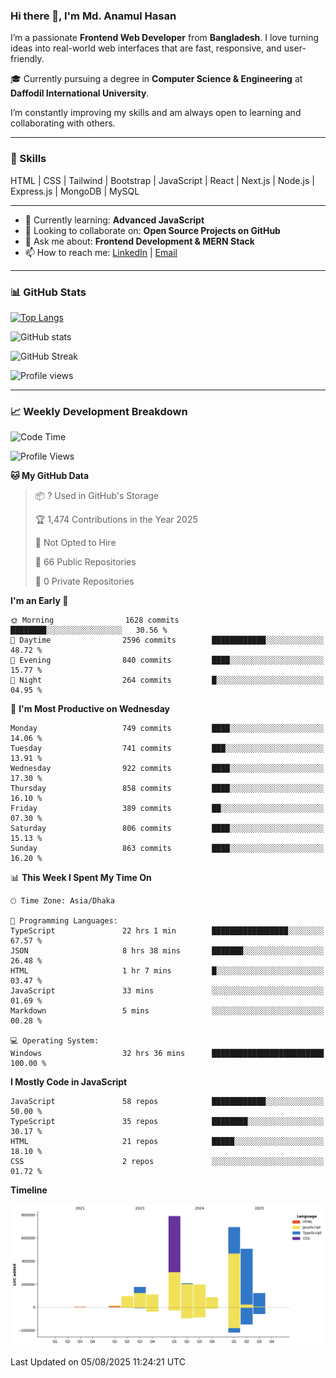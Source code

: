 ### Hi there 👋, I'm Md. Anamul Hasan

I’m a passionate **Frontend Web Developer** from **Bangladesh**. I love turning ideas into real-world web interfaces that are fast, responsive, and user-friendly.

🎓 Currently pursuing a degree in **Computer Science & Engineering** at **Daffodil International University**.

I’m constantly improving my skills and am always open to learning and collaborating with others.

---

### 🚀 Skills
HTML | CSS | Tailwind | Bootstrap | JavaScript | React | Next.js | Node.js | Express.js | MongoDB | MySQL 

---

- 🌱 Currently learning: **Advanced JavaScript**
- 👯 Looking to collaborate on: **Open Source Projects on GitHub**
- 💬 Ask me about: **Frontend Development & MERN Stack**
- 📫 How to reach me: [LinkedIn](https://www.linkedin.com/in/mdanamulhasan201) | [Email](mailto:anamulhasan3625@gmail.com)

---

### 📊 GitHub Stats

[![Top Langs](https://github-readme-stats.vercel.app/api/top-langs/?username=mdanamulhasan201&layout=compact)](https://github.com/anuraghazra/github-readme-stats)

![GitHub stats](https://github-readme-stats.vercel.app/api?username=mdanamulhasan201&show_icons=true&count_private=true&theme=tokyonight)

![GitHub Streak](https://streak-stats.demolab.com?user=mdanamulhasan201&theme=tokyonight)

![Profile views](https://gpvc.arturio.dev/mdanamulhasan201)

---

### 📈 Weekly Development Breakdown

<!--START_SECTION:waka-->
![Code Time](http://img.shields.io/badge/Code%20Time-525%20hrs%2041%20mins-blue)

![Profile Views](http://img.shields.io/badge/Profile%20Views-0-blue)

**🐱 My GitHub Data** 

> 📦 ? Used in GitHub's Storage 
 > 
> 🏆 1,474 Contributions in the Year 2025
 > 
> 🚫 Not Opted to Hire
 > 
> 📜 66 Public Repositories 
 > 
> 🔑 0 Private Repositories 
 > 
**I'm an Early 🐤** 

```text
🌞 Morning                1628 commits        ████████░░░░░░░░░░░░░░░░░   30.56 % 
🌆 Daytime                2596 commits        ████████████░░░░░░░░░░░░░   48.72 % 
🌃 Evening                840 commits         ████░░░░░░░░░░░░░░░░░░░░░   15.77 % 
🌙 Night                  264 commits         █░░░░░░░░░░░░░░░░░░░░░░░░   04.95 % 
```
📅 **I'm Most Productive on Wednesday** 

```text
Monday                   749 commits         ████░░░░░░░░░░░░░░░░░░░░░   14.06 % 
Tuesday                  741 commits         ███░░░░░░░░░░░░░░░░░░░░░░   13.91 % 
Wednesday                922 commits         ████░░░░░░░░░░░░░░░░░░░░░   17.30 % 
Thursday                 858 commits         ████░░░░░░░░░░░░░░░░░░░░░   16.10 % 
Friday                   389 commits         ██░░░░░░░░░░░░░░░░░░░░░░░   07.30 % 
Saturday                 806 commits         ████░░░░░░░░░░░░░░░░░░░░░   15.13 % 
Sunday                   863 commits         ████░░░░░░░░░░░░░░░░░░░░░   16.20 % 
```


📊 **This Week I Spent My Time On** 

```text
🕑︎ Time Zone: Asia/Dhaka

💬 Programming Languages: 
TypeScript               22 hrs 1 min        █████████████████░░░░░░░░   67.57 % 
JSON                     8 hrs 38 mins       ███████░░░░░░░░░░░░░░░░░░   26.48 % 
HTML                     1 hr 7 mins         █░░░░░░░░░░░░░░░░░░░░░░░░   03.47 % 
JavaScript               33 mins             ░░░░░░░░░░░░░░░░░░░░░░░░░   01.69 % 
Markdown                 5 mins              ░░░░░░░░░░░░░░░░░░░░░░░░░   00.28 % 

💻 Operating System: 
Windows                  32 hrs 36 mins      █████████████████████████   100.00 % 
```

**I Mostly Code in JavaScript** 

```text
JavaScript               58 repos            ████████████░░░░░░░░░░░░░   50.00 % 
TypeScript               35 repos            ████████░░░░░░░░░░░░░░░░░   30.17 % 
HTML                     21 repos            █████░░░░░░░░░░░░░░░░░░░░   18.10 % 
CSS                      2 repos             ░░░░░░░░░░░░░░░░░░░░░░░░░   01.72 % 
```



**Timeline**

![Lines of Code chart](https://raw.githubusercontent.com/mdanamulhasan201/mdanamulhasan201/main/assets/bar_graph.png)


 Last Updated on 05/08/2025 11:24:21 UTC
<!--END_SECTION:waka-->
